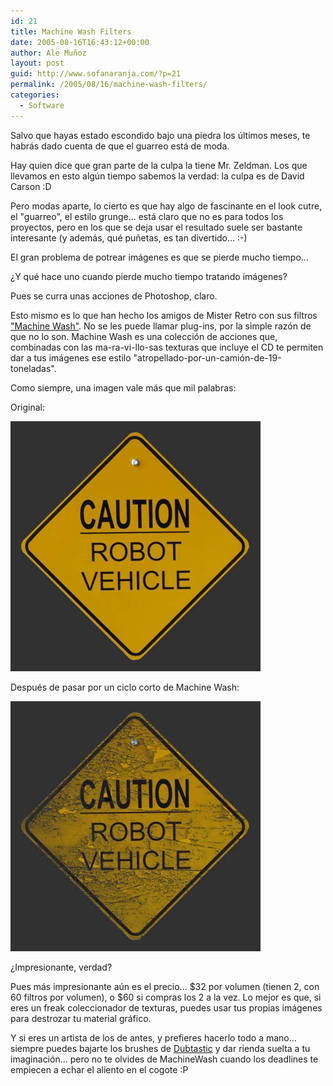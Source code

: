 ```yaml
---
id: 21
title: Machine Wash Filters
date: 2005-08-16T16:43:12+00:00
author: Ale Muñoz
layout: post
guid: http://www.sofanaranja.com/?p=21
permalink: /2005/08/16/machine-wash-filters/
categories:
  - Software
---
```

Salvo que hayas estado escondido bajo una piedra los últimos meses, te habrás dado cuenta de que el guarreo está de moda.

Hay quien dice que gran parte de la culpa la tiene Mr. Zeldman. Los que llevamos en esto algún tiempo sabemos la verdad: la culpa es de David Carson :D

Pero modas aparte, lo cierto es que hay algo de fascinante en el look cutre, el "guarreo", el estilo grunge... está claro que no es para todos los proyectos, pero en los que se deja usar el resultado suele ser bastante interesante (y además, qué puñetas, es tan divertido... :-)

El gran problema de potrear imágenes es que se pierde mucho tiempo...

¿Y qué hace uno cuando pierde mucho tiempo tratando imágenes?

Pues se curra unas acciones de Photoshop, claro.

Esto mismo es lo que han hecho los amigos de Mister Retro con sus filtros ["Machine Wash"][1]. No se les puede llamar plug-ins, por la simple razón de que no lo son. Machine Wash es una colección de acciones que, combinadas con las ma-ra-vi-llo-sas texturas que incluye el CD te permiten dar a tus imágenes ese estilo "atropellado-por-un-camión-de-19-toneladas".

Como siempre, una imagen vale más que mil palabras:

Original:

<img src='/images/050816_v20_clean.jpg' alt='' />

Después de pasar por un ciclo corto de Machine Wash:

<img src='/images/050816_v20_peel.jpg' alt='' />

¿Impresionante, verdad?

Pues más impresionante aún es el precio... $32 por volumen (tienen 2, con 60 filtros por volumen), o $60 si compras los 2 a la vez. Lo mejor es que, si eres un freak coleccionador de texturas, puedes usar tus propias imágenes para destrozar tu material gráfico.

Y si eres un artista de los de antes, y prefieres hacerlo todo a mano... siempre puedes bajarte los brushes de [Dubtastic][2] y dar rienda suelta a tu imaginación... pero no te olvides de MachineWash cuando los deadlines te empiecen a echar el aliento en el cogote :P

[1]: http://www.misterretro.com/image_filters.html
[2]: http://www.dubtastic.com/resources.php